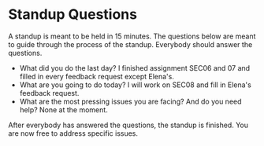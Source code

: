# Standup Questions

A standup is meant to be held in 15 minutes. The questions below are meant to guide through the process of the standup. Everybody should answer the questions.
 
  - What did you do the last day?
 I finished assignment SEC06 and 07 and filled in every feedback request except Elena's.
  - What are you going to do today?
 I will work on SEC08 and fill in Elena's feedback request.
  - What are the most pressing issues you are facing? And do you need help?
 None at the moment.

After everybody has answered the questions, the standup is finished. You are now free to address specific issues.